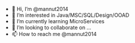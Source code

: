 - 👋 Hi, I’m @mannut2014
- 👀 I’m interested in Java/MSC/SQL/Design/OOAD
- 🌱 I’m currently learning MicroServices
- 💞️ I’m looking to collaborate on ...
- 📫 How to reach me @mannut2014

<!---
mannut2014/mannut2014 is a ✨ special ✨ repository because its `README.md` (this file) appears on your GitHub profile.
You can click the Preview link to take a look at your changes.
--->
